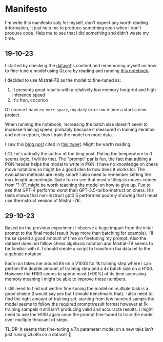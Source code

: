 # Manifesto

I'm write this manifesto soly for myself, don't expect any worth reading information, it just help me to produce something even when I don't produce code. Help me to see that I did something and didn't waste my time.

## 19-10-23

I started by checking the [dataset](https://laion.ai/blog/strategic-game-dataset/)'s content and rememoring myself on how to fine-tune a model using QLora by reading and running [this notebook](https://github.com/brevdev/notebooks/blob/main/mistral-finetune-own-data.ipynb).

I decided to use Mistral-7B as the model to fine-tuned as:
1. It presents great results with a relatively low memory footprint and high inference speed
2. It's fren, cocorico

Of course I have `no more space`, my daily error each time a start a new project.

When running the notebook, increasing the batch size doesn't seem to increase training speed, probably because it measured in training iteration and not in epoch, thus I train the model on more data.

I saw this [blog post](https://blog.mathieuacher.com/GPTsChessEloRatingLegalMoves/) cited in [this tweet](https://twitter.com/acherm/status/1714981698570465687).
Might be worth reading.

LOL he's actually the author of the blog post. Puting the temperature to 0 seems logic, I will do that. The "prompt" par is fun, the fact that adding a PGN header helps the model to write in PGN. I have no knowledge on chess move notations so might be a good idea to how does it works lol. The evaluation methods are really smart! I also need to remember setting the max lenght accordingly. Quite fun to see that most of illegals moves comes from "1-0", might be worth teaching the model on how to give up. Fun to see that GPT-4 performs worst than GPT-3.5-turbo-instruct on chess. His tests shows that non-instruct gpt3.5 performed poorely showing that I must use the instruct version of Mistral-7B.

## 29-10-23

Based on the previous experiment I observe a huge impact from the inital prompt to the final model result (way more than batching for example). I'll thuse spend a good amount of time on finetuning my prompt. Also the dataset does not follow chess algebraic notation and Mistral-7B seems to be familiar with it. I should create a script to transform tha dataset to the algebraic notation.

Each run takes me around 8h on a V100S for 1k training step where I can perfom the double amount of training step and a 4x batch size on a H100. However the H100 seems to spend most (+90%) of its time accessing memory meaning I might be able to improve those numbers.

I still need to find out wether fine-tuning the model on multiple task is a good choice (I would say yes but I should benchmark that).
I also need to find the right amount of training set, starting from few hundred sampls the model seems to follow the required prompt/result format however at 1k training sampels it still isn't producing valid and accuracte results. I might need to use the H100 again once the prompt fine-tuned to train the model over multiple thousant of steps.

TL;DR: It seems that fine-tuning a 7b parameter model on a new taks isn't just runing QLoRa on a dataset 🤡
